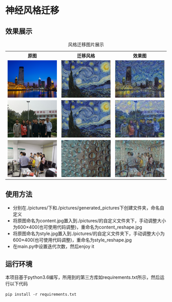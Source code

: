 <!DOCTYPE html>
<html>
<body>
<h1>神经风格迁移</h1>
<h2>效果展示</h2>
<table align="center">
    <caption>风格迁移图片展示</caption>
    <tr>
        <th>原图</th>
        <th>迁移风格</th>
        <th>效果图</th>
    </tr>
    <tr>
        <td>
            <img src="./pictures/其他/content_reshape.jpg" alt="原图" />
        </td>
        <td>
            <img src="./pictures/其他/style_reshape.jpg" alt="风格图片" />
        </td>
        <td>
            <img src="./pictures/其他/generate.jpg" alt="迁移图片" />
        </td>
    </tr>
        <tr>
        <td>
            <img src="./pictures/梵高/content_reshape.jpg" alt="原图" />
        </td>
        <td>
            <img src="./pictures/梵高/style_reshape.jpg" alt="风格图片" />
        </td>
        <td>
            <img src="./pictures/梵高/generate.jpg" alt="迁移图片" />
        </td>
    </tr>
        <tr>
        <td>
            <img src="./pictures/水滴/content_reshape.jpg" alt="原图" />
        </td>
        <td>
            <img src="./pictures/水滴/style_reshape.jpg" alt="风格图片" />
        </td>
        <td>
            <img src="./pictures/水滴/generate.jpg" alt="迁移图片" />
        </td>
    </tr>
</table>
<h2>使用方法</h2>
<ul>
    <li>分别在./pictures/下和./pictures/generated_pictures下创建文件夹，命名自定义</li>
    <li>将原图命名为content.jpg置入到./pictures/的自定义文件夹下，手动调整大小为600×400(也可使用代码调整)，重命名为content_reshape.jpg</li>
    <li>将原图命名为style.jpg置入到./pictures/的自定义文件夹下，手动调整大小为600×400(也可使用代码调整)，重命名为style_reshape.jpg</li>
    <li>在main.py中设置迭代次数，然后enjoy it</li>    
</ul>
<h2>运行环境</h2>
<p>本项目基于python3.6编写，所用到的第三方库如requirements.txt所示，然后运行以下代码</p>
<code>pip install -r requirements.txt</code>
</body>
</html>